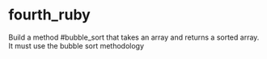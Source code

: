 # fourth_ruby
Build a method #bubble_sort that takes an array and returns a sorted array. It must use the bubble sort methodology

